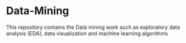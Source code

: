 # Data-Mining
This repository contains the Data mining work such as exploratory data analysis (EDA), data visualization and machine learning algorithms
